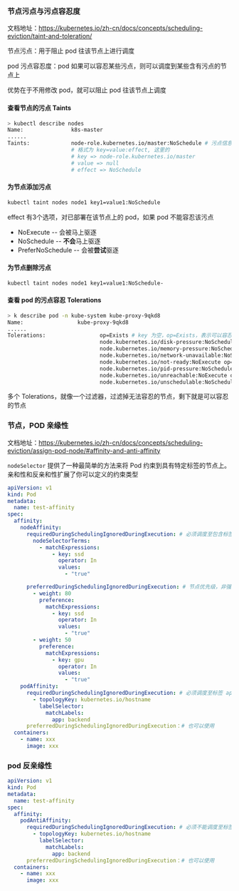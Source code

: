 ### 节点污点与污点容忍度

文档地址：https://kubernetes.io/zh-cn/docs/concepts/scheduling-eviction/taint-and-toleration/

节点污点：用于阻止 pod 往该节点上进行调度

pod 污点容忍度：pod 如果可以容忍某些污点，则可以调度到某些含有污点的节点上

优势在于不用修改 pod，就可以阻止 pod 往该节点上调度

#### 查看节点的污点 Taints

```sh
> kubectl describe nodes
Name:               k8s-master
......
Taints:             node-role.kubernetes.io/master:NoSchedule # 污点信息
                    # 格式为 key=value:effect, 这里的
                    # key => node-role.kubernetes.io/master
                    # value => null
                    # effect => NoSchedule
```

#### 为节点添加污点

```sh
kubectl taint nodes node1 key1=value1:NoSchedule
```

effect 有3个选项，对已部署在该节点上的 pod，如果 pod 不能容忍该污点

* NoExecute -- 会被马上驱逐
* NoSchedule -- **不会**马上驱逐
* PreferNoSchedule -- 会被**尝试**驱逐

#### 为节点删除污点

```sh
kubectl taint nodes node1 key1=value1:NoSchedule-
```

#### 查看 pod 的污点容忍 Tolerations

```sh
> k describe pod -n kube-system kube-proxy-9qkd8
Name:                 kube-proxy-9qkd8
......
Tolerations:                 op=Exists # key 为空，op=Exists，表示可以容忍任何 key, value, effect
                             node.kubernetes.io/disk-pressure:NoSchedule op=Exists # op 如果是 Exists ，只需要指定 key， op
                             node.kubernetes.io/memory-pressure:NoSchedule op=Exists
                             node.kubernetes.io/network-unavailable:NoSchedule op=Exists
                             node.kubernetes.io/not-ready:NoExecute op=Exists
                             node.kubernetes.io/pid-pressure:NoSchedule op=Exists
                             node.kubernetes.io/unreachable:NoExecute op=Exists
                             node.kubernetes.io/unschedulable:NoSchedule op=Exists
```

多个 Tolerations，就像一个过滤器，过滤掉无法容忍的节点，剩下就是可以容忍的节点

### 节点，POD 亲缘性

文档地址：https://kubernetes.io/zh-cn/docs/concepts/scheduling-eviction/assign-pod-node/#affinity-and-anti-affinity

`nodeSelector` 提供了一种最简单的方法来将 Pod 约束到具有特定标签的节点上。 亲和性和反亲和性扩展了你可以定义的约束类型

```yaml
apiVersion: v1
kind: Pod
metadata:
  name: test-affinity
spec:
  affinity:
    nodeAffinity:
      requiredDuringSchedulingIgnoredDuringExecution: # 必须调度至包含标签 ssd=true 的节点 -- 不影响已经调度的 POD
        nodeSelectorTerms:
          - matchExpressions:
              - key: ssd
                operator: In
                values:
                  - "true"

      preferredDuringSchedulingIgnoredDuringExecution: # 节点优先级，非强制
        - weight: 80
          preference:
            matchExpressions:
              - key: ssd
                operator: In
                values:
                  - "true"
        - weight: 50
          preference:
            matchExpressions:
              - key: gpu
                operator: In
                values:
                  - "true"
    podAffinity:
      requiredDuringSchedulingIgnoredDuringExecution: # 必须调度至标签 app=backend 的 POD 所在的节点
        - topologyKey: kubernetes.io/hostname
          labelSelector:
            matchLabels:
              app: backend
      preferredDuringSchedulingIgnoredDuringExecution：# 也可以使用
  containers:
    - name: xxx
      image: xxx
```

### pod 反亲缘性

```yaml
apiVersion: v1
kind: Pod
metadata:
  name: test-affinity
spec:
  affinity:
    podAntiAffinity:
      requiredDuringSchedulingIgnoredDuringExecution: # 必须不能调度至标签 app=backend 的 POD 所在的节点
        - topologyKey: kubernetes.io/hostname
          labelSelector:
            matchLabels:
              app: backend
      preferredDuringSchedulingIgnoredDuringExecution：# 也可以使用
  containers:
    - name: xxx
      image: xxx
```

